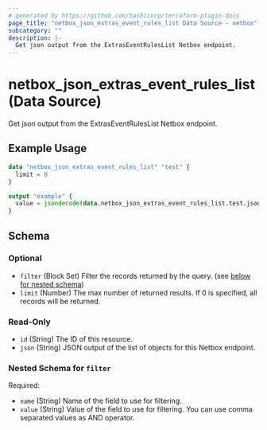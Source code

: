 ```yaml
---
# generated by https://github.com/hashicorp/terraform-plugin-docs
page_title: "netbox_json_extras_event_rules_list Data Source - netbox"
subcategory: ""
description: |-
  Get json output from the ExtrasEventRulesList Netbox endpoint.
---
```


# netbox_json_extras_event_rules_list (Data Source)

Get json output from the ExtrasEventRulesList Netbox endpoint.

## Example Usage

```terraform
data "netbox_json_extras_event_rules_list" "test" {
  limit = 0
}

output "example" {
  value = jsondecode(data.netbox_json_extras_event_rules_list.test.json)
}
```

<!-- schema generated by tfplugindocs -->
## Schema

### Optional

- `filter` (Block Set) Filter the records returned by the query. (see [below for nested schema](#nestedblock--filter))
- `limit` (Number) The max number of returned results. If 0 is specified, all records will be returned.

### Read-Only

- `id` (String) The ID of this resource.
- `json` (String) JSON output of the list of objects for this Netbox endpoint.

<a id="nestedblock--filter"></a>
### Nested Schema for `filter`

Required:

- `name` (String) Name of the field to use for filtering.
- `value` (String) Value of the field to use for filtering. You can use comma separated values as AND operator.
